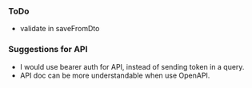 ### ToDo
* validate in saveFromDto

### Suggestions for API
* I would use bearer auth for API, instead of sending token in a query.
* API doc can be more understandable when use OpenAPI.

